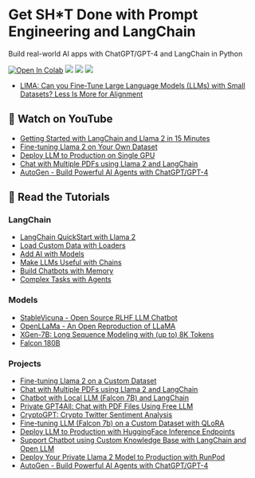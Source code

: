 # Get SH\*T Done with Prompt Engineering and LangChain

Build real-world AI apps with ChatGPT/GPT-4 and LangChain in Python

[![Open In Colab](https://colab.research.google.com/assets/colab-badge.svg)](https://colab.research.google.com/github/curiousily/Get-Things-Done-with-Prompt-Engineering-and-LangChain/)
[![](https://dcbadge.vercel.app/api/server/UaNPxVD6tv?style=flat)](https://discord.gg/UaNPxVD6tv)
[![](https://img.shields.io/youtube/channel/subscribers/UCoW_WzQNJVAjxo4osNAxd_g?label=Watch%20on%20YouTube)](https://bit.ly/venelin-subscribe)
[![](https://img.shields.io/github/license/curiousily/Get-Things-Done-with-Prompt-Engineering-and-LangChain)](https://github.com/curiousily/Get-Things-Done-with-Prompt-Engineering-and-LangChain/blob/master/LICENSE)


- [LIMA: Can you Fine-Tune Large Language Models (LLMs) with Small Datasets? Less Is More for Alignment](https://www.youtube.com/watch?v=-VDtgh6j0Fw)

## 🍿 Watch on YouTube

- [Getting Started with LangChain and Llama 2 in 15 Minutes](https://www.youtube.com/watch?v=7VAGe32YptI)
- [Fine-tuning Llama 2 on Your Own Dataset](https://www.youtube.com/watch?v=MDA3LUKNl1E)
- [Deploy LLM to Production on Single GPU](https://www.youtube.com/watch?v=HI3cYN0c9ZU)
- [Chat with Multiple PDFs using Llama 2 and LangChain](https://www.youtube.com/watch?v=QshWJ77Sktc)
- [AutoGen - Build Powerful AI Agents with ChatGPT/GPT-4](https://www.youtube.com/watch?v=mJfHMlKL7Qc)

## 📖 Read the Tutorials

### LangChain

- [LangChain QuickStart with Llama 2](https://www.mlexpert.io/prompt-engineering/langchain-quickstart-with-llama-2)
- [Load Custom Data with Loaders](https://www.mlexpert.io/prompt-engineering/loaders)
- [Add AI with Models](https://www.mlexpert.io/prompt-engineering/models)
- [Make LLMs Useful with Chains](https://www.mlexpert.io/prompt-engineering/chains)
- [Build Chatbots with Memory](https://www.mlexpert.io/prompt-engineering/memory)
- [Complex Tasks with Agents](https://www.mlexpert.io/prompt-engineering/agents)

### Models

- [StableVicuna - Open Source RLHF LLM Chatbot](https://www.mlexpert.io/prompt-engineering/stable-vicuna)
- [OpenLLaMa - An Open Reproduction of LLaMA](https://www.mlexpert.io/prompt-engineering/open-llama)
- [XGen-7B: Long Sequence Modeling with (up to) 8K Tokens](https://www.youtube.com/watch?v=6YMOCaXGUDA)
- [Falcon 180B](https://www.mlexpert.io/prompt-engineering/falcon-180b)

### Projects

- [Fine-tuning Llama 2 on a Custom Dataset](https://www.mlexpert.io/prompt-engineering/fine-tuning-llama-2-on-custom-dataset)
- [Chat with Multiple PDFs using Llama 2 and LangChain](https://www.mlexpert.io/prompt-engineering/chat-with-multiple-pdfs-using-llama-2-and-langchain)
- [Chatbot with Local LLM (Falcon 7B) and LangChain](https://www.mlexpert.io/prompt-engineering/chatbot-with-local-llm-using-langchain)
- [Private GPT4All: Chat with PDF Files Using Free LLM](https://www.mlexpert.io/prompt-engineering/private-gpt4all)
- [CryptoGPT: Crypto Twitter Sentiment Analysis](https://www.mlexpert.io/prompt-engineering/cryptogpt)
- [Fine-tuning LLM (Falcon 7b) on a Custom Dataset with QLoRA](https://www.mlexpert.io/prompt-engineering/fine-tuning-llm-on-custom-dataset-with-qlora)
- [Deploy LLM to Production with HuggingFace Inference Endpoints](https://www.mlexpert.io/prompt-engineering/deploy-llm-to-production)
- [Support Chatbot using Custom Knowledge Base with LangChain and Open LLM](https://www.mlexpert.io/prompt-engineering/support-chatbot-using-custom-knowledge-base-with-langchain)
- [Deploy Your Private Llama 2 Model to Production with RunPod](https://www.mlexpert.io/prompt-engineering/deploy-llama-2-on-runpod)
- [AutoGen - Build Powerful AI Agents with ChatGPT/GPT-4](https://www.mlexpert.io/prompt-engineering/autogen-build-ai-agents)
